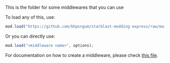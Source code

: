 This is the folder for some middlewares that you can use

To load any of this, use:

```js
mod.load("https://github.com/bhpsngum/starblast-modding-express/raw/main/middleware/<middleware name>/index.js", options);
```

Or you can directly use:
```js
mod.load("<middleware name>", options);
```


For documentation on how to create a middleware, please check [this file](./CREATE_MIDDLEWARE.md).

